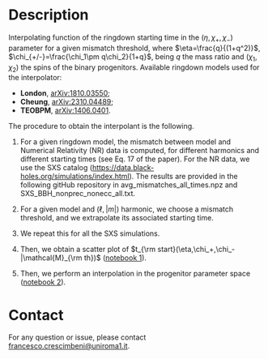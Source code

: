 # Description

Interpolating function of the ringdown starting time in the $(\eta,\chi_+,\chi_-)$ parameter for a given mismatch threshold, where $\eta=\frac{q}{(1+q^2)}$, $\chi_{+/-}=\frac{\chi_1\pm q\chi_2}{1+q}$, being $q$ the mass ratio and $(\chi_1,\chi_2)$ the spins of the binary progenitors.
Available ringdown models used for the interpolator:
- **London**, [arXiv:1810.03550](https://arxiv.org/abs/1810.03550);
- **Cheung**, [arXiv:2310.04489](https://arxiv.org/abs/2310.04489);
- **TEOBPM**, [arXiv:1406.0401](https://arxiv.org/abs/1406.0401).

The procedure to obtain the interpolant is the following.

1. For a given ringdown model, the mismatch between model and Numerical Relativity (NR) data is computed, for different harmonics and different starting times (see Eq. 17 of the paper). For the NR data, we use the SXS catalog (https://data.black-holes.org/simulations/index.html). The results are provided in the following gitHub repository in avg_mismatches_all_times.npz and SXS_BBH_nonprec_nonecc_all.txt.

2. For a given model and $(\ell,|m|)$ harmonic, we choose a mismatch threshold, and we extrapolate its associated starting time.
  
4. We repeat this for all the SXS simulations.

5. Then, we obtain a scatter plot of $t_{\rm start}(\eta,\chi_+,\chi_-|\mathcal{M}_{\rm th})$ ([notebook 1](https://colab.research.google.com/github/francesco-crescimbeni/Interpolating-function-of-ringdown-starting-time/blob/main/t_start_eta_chip_chim_scatter.ipynb)).

6. Then, we perform an interpolation in the progenitor parameter space ([notebook 2](https://colab.research.google.com/github/francesco-crescimbeni/Interpolating-function-of-ringdown-starting-time/blob/main/t_start_eta_chip_chim_interpolant_frames.ipynb)).

# Contact
For any question or issue, please contact francesco.crescimbeni@uniroma1.it.
